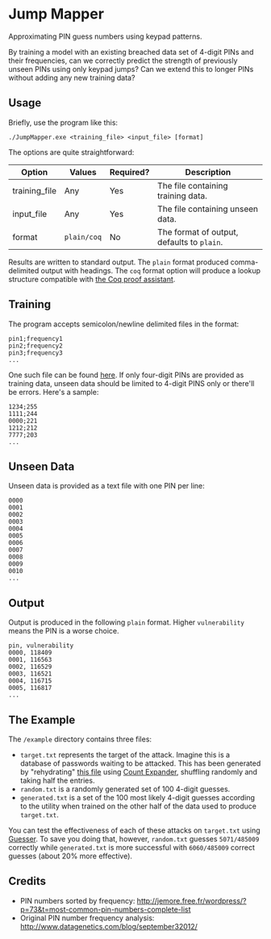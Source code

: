 # Jump Mapper
Approximating PIN guess numbers using keypad patterns.

By training a model with an existing breached data set of 4-digit PINs and their frequencies, can we correctly predict the strength of previously unseen PINs using only keypad jumps? Can we extend this to longer PINs without adding any new training data?

## Usage
Briefly, use the program like this:

```
./JumpMapper.exe <training_file> <input_file> [format]
```

The options are quite straightforward:

| Option        | Values      | Required? | Description                                    |
|---------------|-------------|-----------|------------------------------------------------|
| training_file | Any         | Yes       | The file containing training data.             |
| input_file    | Any         | Yes       | The file containing unseen data.               |
| format        | `plain/coq` | No        | The format of output, defaults to `plain`.     |

Results are written to standard output. The `plain` format produced comma-delimited output with headings. The `coq` format option will produce a lookup structure compatible with [the Coq proof assistant](https://coq.inria.fr/).

## Training
The program accepts semicolon/newline delimited files in the format:

```
pin1;frequency1
pin2;frequency2
pin3;frequency3
...
```


One such file can be found [here](http://jemore.free.fr/wordpress/?p=73&t=most-common-pin-numbers-complete-list). If only four-digit PINs are provided as training data, unseen data should be limited to 4-digit PINS only or there'll be errors. Here's a sample:

```
1234;255
1111;244
0000;221
1212;212
7777;203
...
```

## Unseen Data
Unseen data is provided as a text file with one PIN per line:

```
0000
0001
0002
0003
0004
0005
0006
0007
0008
0009
0010
...
```

## Output
Output is produced in the following `plain` format. Higher `vulnerability` means the PIN is a worse choice.

```
pin, vulnerability
0000, 118409
0001, 116563
0002, 116529
0003, 116521
0004, 116715
0005, 116817
...
```

## The Example
The `/example` directory contains three files:

- `target.txt` represents the target of the attack. Imagine this is a database of passwords waiting to be attacked. This has been generated by "rehydrating" [this file](http://jemore.free.fr/wordpress/?p=73&t=most-common-pin-numbers-complete-list) using [Count Expander](https://github.com/sr-lab/count-expander), shuffling randomly and taking half the entries.
- `random.txt` is a randomly generated set of 100 4-digit guesses.
- `generated.txt` is a set of the 100 most likely 4-digit guesses according to the utility when trained on the other half of the data used to produce `target.txt`.

You can test the effectiveness of each of these attacks on `target.txt` using [Guesser](https://github.com/sr-lab/guesser). To save you doing that, however, `random.txt` guesses `5071/485009` correctly while `generated.txt` is more successful with `6060/485009` correct guesses (about 20% more effective).

## Credits
- PIN numbers sorted by frequency: http://jemore.free.fr/wordpress/?p=73&t=most-common-pin-numbers-complete-list
- Original PIN number frequency analysis: http://www.datagenetics.com/blog/september32012/
